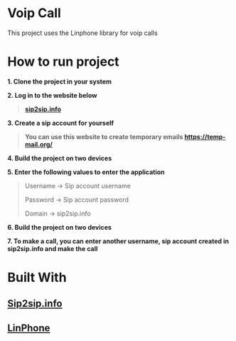 # Voip Call

This project uses the Linphone library for voip calls
# How to run project
**1. Clone the project in your system**

**2. Log in to the website below**
>**[sip2sip.info](https://mdns.sipthor.net/register_sip_account.phtml)**
>
**3. Create a sip account for yourself**
>**You can use this website to create temporary emails
>https://temp-mail.org/**
>
**4. Build the project on two devices**

**5. Enter the following values to enter the application**
>Username -> Sip account username
>
>Password -> Sip account password
>
>Domain -> sip2sip.info

**6. Build the project on two devices**

**7. To make a call, you can enter another username, sip account created in sip2sip.info and make the call**
#  Built With
## [Sip2sip.info](https://mdns.sipthor.net/register_sip_account.phtml)

## [LinPhone](http://www.linphone.org/)
